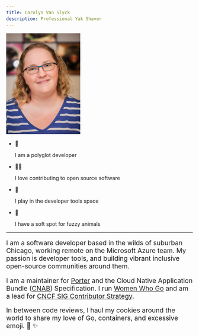 ```yaml
---
title: Carolyn Van Slyck
description: Professional Yak Shaver
---
```


<div class="hero">
  <a href="/images/carolynvs.jpg"><img src="/images/carolynvs.small.jpg" class="borderless" alt="photo of carolyn" width="200px"/></a>
  <ul class="tiles">
      <li><span>🦄</span><p>I am a polyglot developer</p></li>
      <li><span>👨‍🚒</span><p>I love contributing to open source software</p></li>
      <li><span>🐳</span><p>I play in the developer tools space</p></li>
      <li><span>🦁</span><p>I have a soft spot for fuzzy animals</p></li>
  </ul>
</div>

<hr />

<div class="wall-of-text">
<p style="font-size: 1.1rem;">
  I am a software developer based in the wilds of suburban Chicago, working
  remote on the Microsoft Azure team. My passion is developer tools, and building vibrant
  inclusive open-source communities around them.
<p style="font-size: 1.1rem;">
  I am a maintainer for
  <a href="https://porter.sh">Porter</a> and the Cloud Native Application Bundle (<a href="http://deislabs.io/cnab">CNAB</a>) Specification. I run
  <a href="https://womenwhogo.org">Women Who Go</a> and am a lead for <a href="https://github.com/cncf/sig-contributor-strategy">CNCF SIG Contributor Strategy</a>.
</p>
<p style="font-size: 1.1rem;">
  In between code reviews, I haul my cookies around the world to share my
  love of Go, containers, and excessive emoji. 🌈 ✨
</p>
</div>

<div id="social-media">
    <a href="https://github.com/carolynvs" class="fa fa-github fa-2x" title="GitHub"></a>
    <a href="https://www.linkedin.com/in/vanslyck" class="fa fa-linkedin fa-2x" title="LinkedIn"></a>
    <a href="https://twitter.com/carolynvs" class="fa fa-twitter fa-2x" title="Twitter"></a>
</div>
